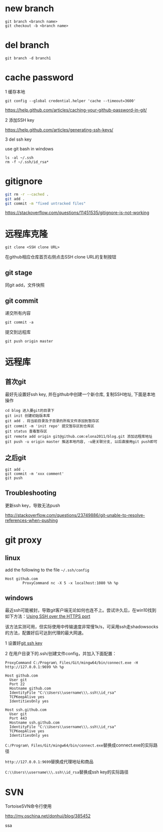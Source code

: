 # new branch

```
git branch <branch name>
git checkout -b <branch name>
```

# del branch

```
git branch -d branch1
```

# cache password

1 缓存本地

```
git config --global credential.helper 'cache --timeout=3600'
```

https://help.github.com/articles/caching-your-github-password-in-git/

2 添加SSH key

https://help.github.com/articles/generating-ssh-keys/

3 del ssh key

use git bash in windows

```
ls -al ~/.ssh
rm -f ~/.ssh/id_rsa*
```

# gitignore

```sh
git rm -r --cached .
git add .
git commit -m "fixed untracked files"
```

https://stackoverflow.com/questions/11451535/gitignore-is-not-working

# 远程库克隆

```
git clone <SSH clone URL>
```

<SSH clone URL> 在github相应仓库首页右侧点击SSH clone URL的复制按钮

## git stage

同git add，文件快照

## git commit

递交所有内容

```
git commit -a
```

提交到远程库

```
git push origin master
```

# 远程库

## 首次git

最好先设置好ssh key, 并在github中创建一个新仓库, 复制SSH地址, 下面是本地操作

```
cd blog 进入要git的目录下
git init 创建初始版本库
git add . 将当前目录及子目录的所有文件添加到暂存区
git commit -m 'init repo' 提交暂存区到仓库区
git status 查看暂存区
git remote add origin git@github.com:elona2011/blog.git 添加远程库地址
git push -u origin master 推送本地内容, -u是关联分支, 以后直接用git push即可
```

## 之后git

```
git add .
git commit -m 'xxx comment'
git push
```

## Troubleshooting

更新ssh key，导致无法push

http://stackoverflow.com/questions/23749886/git-unable-to-resolve-references-when-pushing

# git proxy

## linux

add the following to the file ``~/.ssh/config``

```
Host github.com
        ProxyCommand nc -X 5 -x localhost:1080 %h %p
```

## windows

最近ssh可能被封，导致git客户端无论如何也连不上。尝试许久后，在win10找到如下方法：[Using SSH over the HTTPS port](https://help.github.com/articles/using-ssh-over-the-https-port/)

该方法实测可用，但实际使用中传输速度非常慢1k/s，可采用ssh走shadowsocks的方法，配置好后可达到代理的最大网速。

1 设置好[git ssh key](https://help.github.com/articles/generating-ssh-keys/)

2 在用户目录下的.ssh/创建文件config，并加入下面配置：

```
ProxyCommand C:/Program\ Files/Git/mingw64/bin/connect.exe -H http://127.0.0.1:9699 %h %p

Host github.com
  User git
  Port 22
  Hostname github.com
  IdentityFile "C:\\Users\\username\\\.ssh\\id_rsa"
  TCPKeepAlive yes
  IdentitiesOnly yes

Host ssh.github.com
  User git
  Port 443
  Hostname ssh.github.com
  IdentityFile "C:\\Users\\username\\\.ssh\\id_rsa"
  TCPKeepAlive yes
  IdentitiesOnly yes
```

``C:/Program\ Files/Git/mingw64/bin/connect.exe``替换成connect.exe的实际路径

``http://127.0.0.1:9699``替换成代理地址和商品

``C:\\Users\\username\\\.ssh\\id_rsa``替换成ssh key的实际路径

# SVN

TortoiseSVN命令行使用

http://my.oschina.net/donhui/blog/385452

ssa
